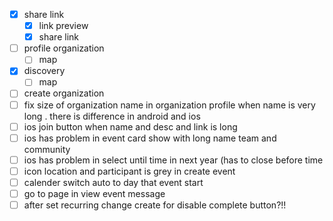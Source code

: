 - [x] share link
	- [x] link preview
	- [x] share link
- [ ] profile organization
	- [ ] map
- [x] discovery
	- [ ] map
- [ ] create organization
- [ ] fix size of organization name  in organization profile when name is very long . there is difference in android and ios
- [ ] ios join button  when name and desc and link is long
- [ ] ios has problem in event card show with long name team and community
- [ ] ios has problem in select until time in next year (has to close before time
- [ ] icon location and participant is grey in create event
- [ ] calender switch auto to day that event start
- [ ] go to page in view event message
- [ ] after set recurring change create for disable complete button?!!